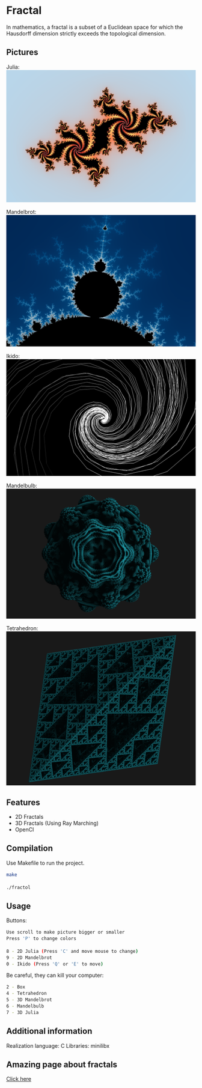 # Fractal

In mathematics, a fractal is a subset of a Euclidean space for which the Hausdorff dimension strictly exceeds the topological dimension.

## Pictures

Julia:
![Julia](pictures/Julia.png)

Mandelbrot:
![Mandelbrot](pictures/Mandelbrot.png)

Ikido:
![Ikido](pictures/Ikido.png)

Mandelbulb:
![Mandelbulb](pictures/Mandelbulb.png)

Tetrahedron:
![Tetrahedron](pictures/Tetrahedron.png)

## Features

- 2D Fractals
- 3D Fractals (Using Ray Marching)
- OpenCl

## Compilation

Use Makefile to run the project.

```bash
make

./fractol
```

## Usage

Buttons:
```bash
Use scroll to make picture bigger or smaller
Press 'P' to change colors

8 - 2D Julia (Press 'C' and move mouse to change)
9 - 2D Mandelbrot
0 - Ikido (Press 'Q' or 'E' to move)
```

Be careful, they can kill your computer:
```bash
2 - Box
4 - Tetrahedron
5 - 3D Mandelbrot
6 - Mandelbulb
7 - 3D Julia
```

## Additional information

Realization language: C
Libraries: minilibx

## Amazing page about fractals
[Click here](https://sunandstuff.com/mandelbrot/about/)

